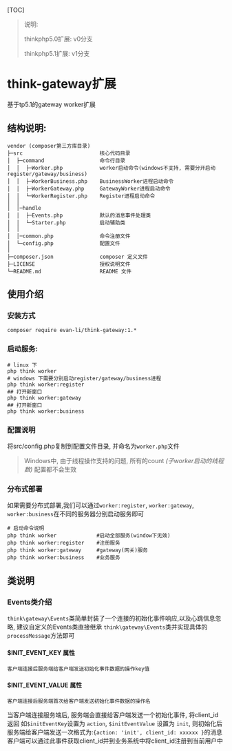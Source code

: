 [TOC]

> 说明:
> 
> thinkphp5.0扩展: v0分支
> 
> thinkphp5.1扩展: v1分支

# think-gateway扩展

基于tp5.1的gateway worker扩展


## 结构说明:

~~~
vendor (composer第三方库目录)
├─src                         核心代码目录
│  ├─command                  命令行目录
│  │  ├─Worker.php            worker启动命令(windows不支持, 需要分开启动register/gateway/business)
│  │  ├─WorkerBusiness.php    BusinessWorker进程启动命令 
│  │  ├─WorkerGateway.php     GatewayWorker进程启动命令 
│  │  └─WorkerRegister.php    Register进程启动命令 
│  │
│  │─handle                   
│  │  ├─Events.php            默认的消息事件处理类
│  │  └─Starter.php           启动辅助类
│  │
│  │─common.php               命令注册文件
│  └─config.php               配置文件
│
├─composer.json               composer 定义文件
├─LICENSE                     授权说明文件
└─README.md                   README 文件
~~~



## 使用介绍

### 安装方式
```shell
composer require evan-li/think-gateway:1.*
```

### 启动服务: 
```shell
# linux 下
php think worker
# windows 下需要分别启动register/gateway/business进程
php think worker:register
## 打开新窗口
php think worker:gateway
## 打开新窗口
php think worker:business
```



### 配置说明

将src/config.php复制到配置文件目录, 并命名为`worker.php`文件

> Windows中, 由于线程操作支持的问题, 所有的count *(子worker启动的线程数)* 配置都不会生效



### 分布式部署

如果需要分布式部署,我们可以通过`worker:register`, `worker:gateway`, `worker:business`在不同的服务器分别启动服务即可
```shell    
# 启动命令说明
php think worker             #启动全部服务(window下无效)
php think worker:register    #注册服务
php think worker:gateway     #gateway(网关)服务
php think worker:business    #业务服务
```



##  类说明


### Events类介绍

`think\gateway\Events`类简单封装了一个连接的初始化事件响应,以及心跳信息忽略, 建议自定义的Events类直接继承 `think\gateway\Events`类并实现具体的 `processMessage`方法即可

#### $INIT_EVENT_KEY 属性

```
客户端连接后服务端给客户端发送初始化事件数据的操作key值
```

#### $INIT_EVENT_VALUE 属性

```
客户端连接后服务端首次给客户端发送初始化事件数据的操作名
```

当客户端连接服务端后, 服务端会直接给客户端发送一个初始化事件, 将client_id返回
如`$initEventKey`设置为 `action`, `$initEventValue` 设置为 `init`,
则初始化后服务端给客户端发送一次格式为:` {action: 'init', client_id: xxxxxx } `的消息
客户端可以通过此事件获取client_id并到业务系统中将client_id注册到当前用户中